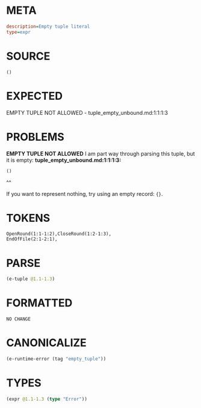 # META
~~~ini
description=Empty tuple literal
type=expr
~~~
# SOURCE
~~~roc
()
~~~
# EXPECTED
EMPTY TUPLE NOT ALLOWED - tuple_empty_unbound.md:1:1:1:3
# PROBLEMS
**EMPTY TUPLE NOT ALLOWED**
I am part way through parsing this tuple, but it is empty:
**tuple_empty_unbound.md:1:1:1:3:**
```roc
()
```
^^

If you want to represent nothing, try using an empty record: `{}`.

# TOKENS
~~~zig
OpenRound(1:1-1:2),CloseRound(1:2-1:3),
EndOfFile(2:1-2:1),
~~~
# PARSE
~~~clojure
(e-tuple @1.1-1.3)
~~~
# FORMATTED
~~~roc
NO CHANGE
~~~
# CANONICALIZE
~~~clojure
(e-runtime-error (tag "empty_tuple"))
~~~
# TYPES
~~~clojure
(expr @1.1-1.3 (type "Error"))
~~~
